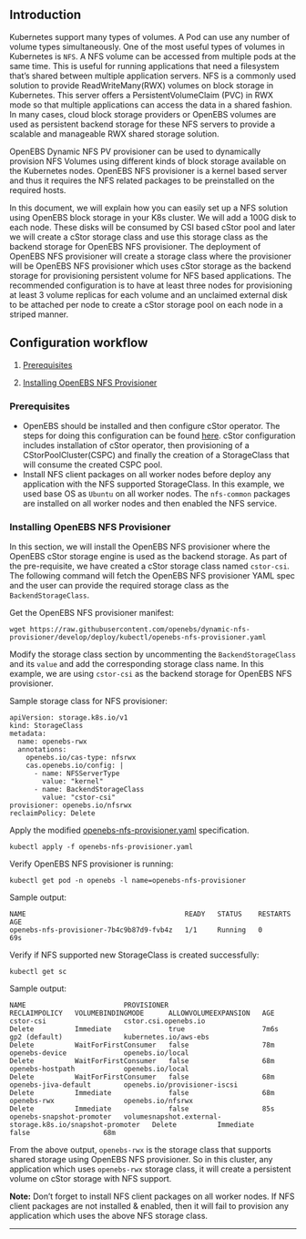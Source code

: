 ## Introduction

Kubernetes support many types of volumes. A Pod can use any number of volume types simultaneously. One of the most useful types of volumes in Kubernetes is `NFS`.  A NFS volume can be accessed from multiple pods at the same time. This is useful for running applications that need a filesystem that’s shared between multiple application servers.  NFS is a commonly used solution to provide ReadWriteMany(RWX) volumes on block storage in Kubernetes. This server offers a PersistentVolumeClaim (PVC) in RWX mode so that multiple applications can access the data in a shared fashion. In many cases, cloud block storage providers or OpenEBS volumes are used as persistent backend storage for these NFS servers to provide a scalable and manageable RWX shared storage solution. 

OpenEBS Dynamic NFS PV provisioner can be used to dynamically provision NFS Volumes using different kinds of block storage available on the Kubernetes nodes. OpenEBS NFS provisioner is a kernel based server and thus it requires the NFS related packages to be preinstalled on the required hosts. 

In this document, we will explain how you can easily set up a NFS solution using OpenEBS block storage in your K8s cluster.  We will add a 100G disk to each node. These disks will be consumed by CSI based cStor pool and later we will create a cStor storage class and use this storage class as the backend storage for OpenEBS NFS provisioner. The deployment of OpenEBS NFS provisioner will create a storage class where the provisioner will be OpenEBS NFS provisioner which uses cStor storage as the backend storage for provisioning persistent volume for NFS based applications. The recommended configuration is to have at least three nodes for provisioning at least 3 volume replicas for each volume and an unclaimed external disk to be attached per node to create a cStor storage pool on each node in a striped manner.



## Configuration workflow

1. [Prerequisites](/docs/tutorial/volumes/rwx-with-nfs.md#prerequisites)

2. [Installing OpenEBS NFS Provisioner](/docs/tutorial/volumes/rwx-with-nfs.md#installing-openebs-nfs-provisioner)


### Prerequisites

- OpenEBS should be installed and then configure cStor operator. The steps for doing this configuration can be found [here](https://github.com/openebs/cstor-operators/blob/HEAD/docs/quick.md). cStor configuration includes installation of cStor operator, then provisioning of a CStorPoolCluster(CSPC) and finally the creation of a StorageClass that will consume the created CSPC pool. 
- Install NFS client packages on all worker nodes before deploy any application with the NFS supported StorageClass. In this example, we used base OS as `Ubuntu` on all worker nodes. The  `nfs-common` packages are installed on all worker nodes and then enabled the NFS service.

### Installing OpenEBS NFS Provisioner

In this section, we will install the OpenEBS NFS provisioner where the OpenEBS cStor storage engine is used as the backend storage. As part of the pre-requisite, we have created a cStor storage class named `cstor-csi`. The following command will fetch the OpenEBS NFS provisioner YAML spec and the user can provide the required storage class as the `BackendStorageClass`. 

Get the OpenEBS NFS provisioner manifest:

```
wget https://raw.githubusercontent.com/openebs/dynamic-nfs-provisioner/develop/deploy/kubectl/openebs-nfs-provisioner.yaml
```

Modify the storage class section by uncommenting the `BackendStorageClass` and its `value` and add the corresponding storage class name. In this example, we are using `cstor-csi` as the backend storage for OpenEBS NFS provisioner.

Sample storage class for NFS provisioner:

```
apiVersion: storage.k8s.io/v1
kind: StorageClass
metadata:
  name: openebs-rwx
  annotations:
    openebs.io/cas-type: nfsrwx
    cas.openebs.io/config: |
      - name: NFSServerType
        value: "kernel"
      - name: BackendStorageClass
        value: "cstor-csi"
provisioner: openebs.io/nfsrwx
reclaimPolicy: Delete
```

Apply the modified [openebs-nfs-provisioner.yaml](https://raw.githubusercontent.com/openebs/dynamic-nfs-provisioner/develop/deploy/kubectl/openebs-nfs-provisioner.yaml) specification.

```
kubectl apply -f openebs-nfs-provisioner.yaml
```

Verify OpenEBS NFS provisioner is running:

```
kubectl get pod -n openebs -l name=openebs-nfs-provisioner
```

Sample output:

```
NAME                                       READY   STATUS    RESTARTS   AGE
openebs-nfs-provisioner-7b4c9b87d9-fvb4z   1/1     Running   0          69s
```

Verify if NFS supported new StorageClass is created successfully:

```
kubectl get sc
```

Sample output:

```
NAME                        PROVISIONER                                                RECLAIMPOLICY   VOLUMEBINDINGMODE      ALLOWVOLUMEEXPANSION   AGE
cstor-csi                   cstor.csi.openebs.io                                       Delete          Immediate              true                   7m6s
gp2 (default)               kubernetes.io/aws-ebs                                      Delete          WaitForFirstConsumer   false                  78m
openebs-device              openebs.io/local                                           Delete          WaitForFirstConsumer   false                  68m
openebs-hostpath            openebs.io/local                                           Delete          WaitForFirstConsumer   false                  68m
openebs-jiva-default        openebs.io/provisioner-iscsi                               Delete          Immediate              false                  68m
openebs-rwx                 openebs.io/nfsrwx                                          Delete          Immediate              false                  85s
openebs-snapshot-promoter   volumesnapshot.external-storage.k8s.io/snapshot-promoter   Delete          Immediate              false                  68m
```

From the above output, `openebs-rwx` is the storage class that supports shared storage using OpenEBS NFS provisioner. So in this cluster, any application which uses `openebs-rwx` storage class, it will create a persistent volume on cStor storage with NFS support.

**Note:** Don’t forget to install NFS client packages on all worker nodes.  If NFS client packages are not installed & enabled, then it will fail to provision any application which uses the above NFS storage class.

<hr>

